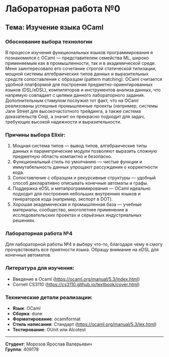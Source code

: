 # Лабораторная работа №0

## Тема: Изучение языка OCaml

### Обоснование выбора технологии

В процессе изучения функциональных языков программирования я познакомился с OCaml — представителем семейства ML, широко применяемым как в промышленности, так и в академической среде. Меня заинтересовало его сочетание строгой статической типизации, мощной системы алгебраических типов данных и выразительных средств сопоставления с образцом (pattern matching). OCaml считается удобной платформой для построения предметно-ориентированных языков (DSL/eDSL), компиляторов и инструментов анализа данных, что напрямую совпадает с целями данного лабораторного задания. Дополнительным стимулом послужил тот факт, что на OCaml реализованы успешные промышленные проекты (например, системы Jane Street для высокочастотного трейдинга, а также система доказательств Coq), а значит он прекрасно подходит для задач, требующих высокой надежности и выразительности.

### Причины выбора Elixir:

1) Мощная система типов — вывод типов, алгебраические типы данных и параметрические модули позволяют выразить сложную предметную область компактно и безопасно.
2) Функциональный стиль по умолчанию — чистые функции и иммутабельность данных упрощают рассуждения о корректности кода.
3) Сопоставление с образцом и рекурсивные структуры — удобный способ декларативно описывать конечные автоматы и графы.
4) Поддержка eDSL и метапрограммирования — OCaml идеально подходит для построения небольших внутренних языков и генераторов кода (например, экспорт в DOT).
5) Хорошая академическая и промышленная база — учебные материалы, сообщество, многолетнее применение в исследовательских проектах и серьёзных индустриальных решениях.

### Лабораторная работа №4

Для лабораторной работы №4 я выберу что-то, благодаря чему я смогу прочувствовать все приятности языка. Обращу внимание на eDSL для конечных автоматов.
### Литература для изучения:

- Введение в Ocaml (https://ocaml.org/manual/5.3/index.html)
- Cornell CS3110 (https://cs3110.github.io/textbook/cover.html)

### Технические детали реализации:

- **Язык**: OCaml
- **Сборка**: dune
- **Форматирование**: ocamlformat
- **Стиль написания**: Стандарт (https://ocaml.org/manual/5.3/lex.html)
- **Тестирование**: OUnit или Alcotest

---

**Студент**: Морозов Ярослав Валерьевич  
**Группа**: 409178
